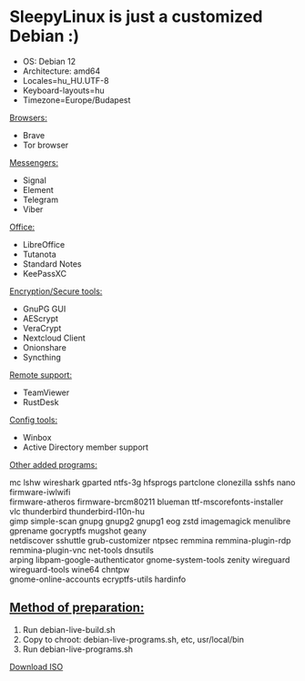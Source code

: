 # SleepyLinux is just a customized Debian :)
- OS: Debian 12
- Architecture: amd64
- Locales=hu_HU.UTF-8 
- Keyboard-layouts=hu 
- Timezone=Europe/Budapest


<ins>Browsers:</ins>
- Brave
- Tor browser

<ins>Messengers:</ins>
- Signal
- Element
- Telegram
- Viber

<ins>Office:</ins>
- LibreOffice
- Tutanota
- Standard Notes
- KeePassXC

<ins>Encryption/Secure tools:</ins>
- GnuPG GUI
- AEScrypt
- VeraCrypt
- Nextcloud Client
- Onionshare
- Syncthing

<ins>Remote support:</ins>
- TeamViewer
- RustDesk

<ins>Config tools:</ins>
- Winbox
- Active Directory member support

<ins>Other added programs:</ins>

mc lshw wireshark gparted ntfs-3g hfsprogs partclone clonezilla sshfs nano firmware-iwlwifi\
firmware-atheros firmware-brcm80211 blueman ttf-mscorefonts-installer vlc thunderbird thunderbird-l10n-hu \
gimp simple-scan gnupg gnupg2 gnupg1 eog zstd imagemagick menulibre gprename gocryptfs mugshot geany \
netdiscover sshuttle grub-customizer ntpsec remmina remmina-plugin-rdp remmina-plugin-vnc net-tools dnsutils\
arping libpam-google-authenticator gnome-system-tools zenity wireguard wireguard-tools wine64 chntpw\
gnome-online-accounts ecryptfs-utils hardinfo

## <ins>Method of preparation:</ins>
1. Run debian-live-build.sh
2. Copy to chroot: debian-live-programs.sh, etc, usr/local/bin
3. Run debian-live-programs.sh

[Download ISO](https://drive.proton.me/urls/16TW3TTFFR#k0sEErHVxc32)

